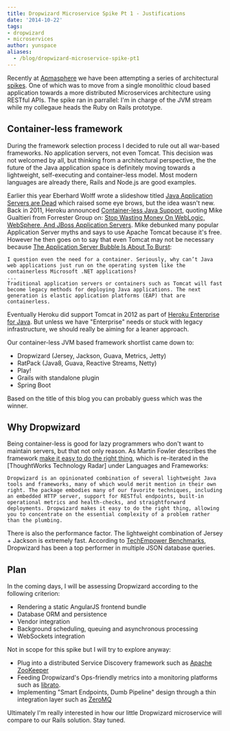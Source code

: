 ```yaml
---
title: Dropwizard Microservice Spike Pt 1 - Justifications
date: '2014-10-22'
tags:
- dropwizard
- microservices
author: yunspace
aliases:
  - /blog/dropwizard-microservice-spike-pt1
---
```

Recently at [Apmasphere][apmasphere] we have been attempting a series of architectural [spikes][spikes]. One of which was to move from a single monolithic cloud based application towards a more distributed Microservices architecture using RESTful APIs. The spike ran in parrallel: I'm in charge of the JVM stream while my collegaue heads the Ruby on Rails prototype.

## Container-less framework
During the framework selection process I decided to rule out all war-based frameworks. No application servers, not even Tomcat. This decision was not welcomed by all, but thinking from a architectural perspective, the the future of the Java application space is definitely moving towards a lightweight, self-executing and container-less model. Most modern languages are already there, Rails and Node.js are good examples.

Earlier this year Eberhard Wolff wrote a slideshow titled [Java Application Servers are Dead][appserver_dead] which raised some eye brows, but the idea wasn't new. Back in 2011, Heroku announced [Container-less Java Support][heroku_java], quoting Mike Gualtieri from Forrester Group on: [Stop Wasting Money On WebLogic, WebSphere, And JBoss Application Servers][appserver_waste_money]. Mike debunked many popular Application Server myths and says to use Apache Tomcat because it's free. However he then goes on to say that even Tomcat may not be necessary because [The Application Server Bubble Is About To Burst][appserver_bubble_bust]:

	I question even the need for a container. Seriously, why can’t Java web applications just run on the operating system like the containerless Microsoft .NET applications?
	...
	Traditional application servers or containers such as Tomcat will fast become legacy methods for deploying Java applications. The next generation is elastic application platforms (EAP) that are containerless.

Eventually Heroku did support Tomcat in 2012 as part of [Heroku Enterprise for Java][heroku_tomcat]. But unless we have "Enterprise" needs or stuck with legacy infrastructure, we should really be aiming for a leaner approach.

Our container-less JVM based framework shortlist came down to:

* Dropwizard (Jersey, Jackson, Guava, Metrics, Jetty)
* RatPack (Java8, Guava, Reactive Streams, Netty)
* Play!
* Grails with standalone plugin
* Spring Boot

Based on the title of this blog you can probably guess which was the winner.

## Why Dropwizard
Being container-less is good for lazy programmers who don't want to maintain servers, but that not only reason. As Martin Fowler describes the framework [make it easy to do the right thing][right_thing], which is re-iterated in the [ThoughtWorks Technology Radar] under Languages and Frameworks:

	Dropwizard is an opinionated combination of several lightweight Java tools and frameworks, many of which would merit mention in their own right. The package embodies many of our favorite techniques, including an embedded HTTP server, support for RESTful endpoints, built-in operational metrics and health-checks, and straightforward deployments. Dropwizard makes it easy to do the right thing, allowing you to concentrate on the essential complexity of a problem rather than the plumbing.

There is also the performance factor. The lightweight combination of Jersey + Jackson is extremely fast. According to [TechEmpower Benchmarks][benchmark], Dropwizard has been a top performer in multiple JSON database queries.

## Plan
In the coming days, I will be assessing Dropwizard according to the following criterion:

* Rendering a static AngularJS frontend bundle
* Database ORM and persistence
* Vendor integration
* Background scheduling, queuing and asynchronous processing
* WebSockets integration

Not in scope for this spike but I will try to explore anyway:

* Plug into a distributed Service Discovery framework such as [Apache ZooKeeper][zookeeper]
* Feeding Dropwizard's Ops-friendly metrics into a monitoring platforms such as [librato][librato].
* Implementing "Smart Endpoints, Dumb Pipeline" design through a thin integration layer such as [ZeroMQ][zeromq]

Ultimately I'm really interested in how our little Dropwizard microservice will compare to our Rails solution. Stay tuned.

[apmasphere]: 		http://team.apmasphere.com/
[spikes]:			http://agiledictionary.com/209/spike/
[gcloud]:			https://cloud.google.com/
[gapi]:				https://developers.google.com/apis-explorer/
[appserver_dead]: 	http://www.slideshare.net/ewolff/java-application-servers-are-dead
[heroku_java]:		https://blog.heroku.com/archives/2011/8/25/java
[heroku_tomcat]:	https://blog.heroku.com/archives/2012/9/19/announcing_heroku_enterprise_for_java
[appserver_waste_money]: http://blogs.forrester.com/mike_gualtieri/11-07-15-stop_wasting_money_on_weblogic_websphere_and_jboss_application_servers
[appserver_bubble_bust]: http://blogs.forrester.com/mike_gualtieri/11-04-27-the_application_server_bubble_is_about_to_burst
[right_thing]:		http://martinfowler.com/articles/microservices.html#MakeItEasyToDoTheRightThing
[tech_radar]:		http://www.thoughtworks.com/radar/languages-and-frameworks
[benchmark]:		http://www.techempower.com/benchmarks/#section=data-r9&hw=peak&test=query
[zookeeper]:		http://zookeeper.apache.org/
[librato]:			https://metrics.librato.com/
[zeromq]:			http://zeromq.org//
